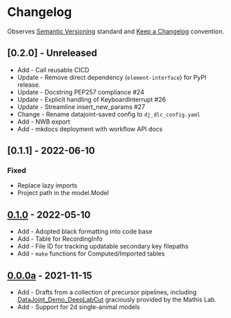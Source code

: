 # Changelog

Observes [Semantic Versioning](https://semver.org/spec/v2.0.0.html) standard and [Keep a Changelog](https://keepachangelog.com/en/1.0.0/) convention.

## [0.2.0] - Unreleased

+ Add - Call reusable CICD
+ Update - Remove direct dependency (`element-interface`) for PyPI release.
+ Update - Docstring PEP257 compliance #24 
+ Update - Explicit handling of KeyboardInterrupt #26
+ Update - Streamline insert_new_params #27
+ Change - Rename datajoint-saved config to `dj_dlc_config.yaml`
+ Add - NWB export
+ Add - mkdocs deployment with workflow API docs

## [0.1.1] - 2022-06-10
### Fixed
+ Replace lazy imports
+ Project path in the model.Model

## [0.1.0] - 2022-05-10

+ Add - Adopted black formatting into code base
+ Add - Table for RecordingInfo
+ Add - File ID for tracking updatable secondary key filepaths
+ Add - `make` functions for Computed/Imported tables

## [0.0.0a] - 2021-11-15

+ Add - Drafts from a collection of precursor pipelines, including [DataJoint_Demo_DeepLabCut](https://github.com/MMathisLab/DataJoint_Demo_DeepLabCut) graciously provided by the Mathis Lab.
+ Add - Support for 2d single-animal models

[0.1.0]: https://github.com/datajoint/element-deeplabcut/releases/tag/0.1.0
[0.1.0]: https://github.com/datajoint/element-deeplabcut/releases/tag/0.1.0
[0.0.0a]: https://github.com/datajoint/element-deeplabcut/releases/tag/0.0.0a
